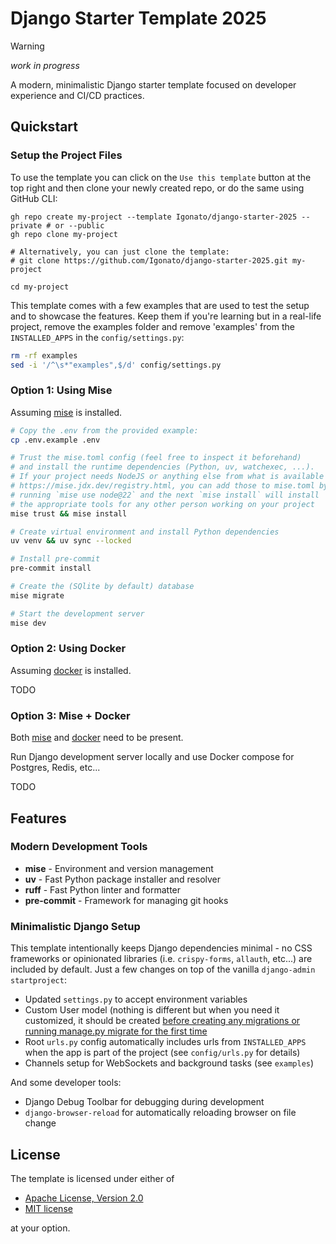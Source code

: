 # Django Starter Template 2025

> [!WARNING]
> *work in progress*

A modern, minimalistic Django starter template focused on developer experience and CI/CD practices.

## Quickstart

### Setup the Project Files

To use the template you can click on the `Use this template` button at the top right and then clone your newly created repo, or do the same using GitHub CLI:

```
gh repo create my-project --template Igonato/django-starter-2025 --private # or --public
gh repo clone my-project

# Alternatively, you can just clone the template:
# git clone https://github.com/Igonato/django-starter-2025.git my-project

cd my-project
```

This template comes with a few examples that are used to test the setup and to showcase the features. Keep them if you're learning but in a real-life project, remove the examples folder and remove 'examples' from the `INSTALLED_APPS` in the `config/settings.py`:

```bash
rm -rf examples
sed -i '/^\s*"examples",$/d' config/settings.py
```

### Option 1: Using Mise

Assuming [mise] is installed.

```bash
# Copy the .env from the provided example:
cp .env.example .env

# Trust the mise.toml config (feel free to inspect it beforehand)
# and install the runtime dependencies (Python, uv, watchexec, ...).
# If your project needs NodeJS or anything else from what is available at
# https://mise.jdx.dev/registry.html, you can add those to mise.toml by
# running `mise use node@22` and the next `mise install` will install
# the appropriate tools for any other person working on your project
mise trust && mise install

# Create virtual environment and install Python dependencies
uv venv && uv sync --locked

# Install pre-commit
pre-commit install

# Create the (SQlite by default) database
mise migrate

# Start the development server
mise dev
```

### Option 2: Using Docker

Assuming [docker] is installed.

TODO

### Option 3: Mise + Docker

Both [mise] and [docker] need to be present.

Run Django development server locally and use Docker compose for Postgres, Redis, etc...

TODO

[mise]: https://github.com/jdx/mise
[docker]: https://www.docker.com/

## Features

### Modern Development Tools
- **mise** - Environment and version management
- **uv** - Fast Python package installer and resolver
- **ruff** - Fast Python linter and formatter
- **pre-commit** - Framework for managing git hooks

### Minimalistic Django Setup
This template intentionally keeps Django dependencies minimal - no CSS frameworks or opinionated libraries (i.e. `crispy-forms`, `allauth`, etc...) are included by default. Just a few changes on top of the vanilla `django-admin startproject`:

- Updated `settings.py` to accept environment variables
- Custom User model (nothing is different but when you need it customized, it should be created [before creating any migrations or running manage.py migrate for the first time](https://docs.djangoproject.com/en/5.2/topics/auth/customizing/#substituting-a-custom-user-model)
- Root `urls.py` config automatically includes urls from `INSTALLED_APPS` when the app is part of the project (see `config/urls.py` for details)
- Channels setup for WebSockets and background tasks (see `examples`)

And some developer tools:

- Django Debug Toolbar for debugging during development
- `django-browser-reload` for automatically reloading browser on file change

<!--
TODO: Kubernetes with minikube. Describe the dns setup:
Try ingress-dns addon and if doesn't work, just add a
loopback to the hosts and use minikube tunnel:
sudo sh -c 'echo \"127.0.0.1       $PROJECT_NAME.internal\" >> /etc/hosts'


### Developer Experience
- Local development with just `mise sync && mise migrate && mise dev` using local sqlite file (no Docker or DB setup is needed, until your app needs it and when it does there is a `docker-compose.yaml` waiting for you)
- Environment-based configuration via `.env` file
- Convenient development commands via mise tasks
- Code formatting and linting enforced via pre-commit hooks and GitHub Actions
- GitHub Actions for continuous integration
- (TODO) Supports pytest tests with examples (including testing async views)
- (TODO) End-to-end tests with Playwright

### Production Readiness
- Environment-based settings configuration
- (TODO) Rich deployment config and CI/CD
- (TODO) Ansible playbook for a single-instance non-containerized VPS setup
- (TODO) Yaml configs and a guide on deploying the app to a Kubernetes cluster
- (TODO) Backups, monitoring and alerts

## Getting Started

### Prerequisites
- Git
- [mise](https://github.com/jdx/mise)

### Installation

```bash
# Clone the repository
git clone https://github.com/Igonato/django-starter-2025.git
cd django-starter-2025

# Install tools
mise trust
mise install

# Install dependencies
uv sync

# Depending on your mise config you may need to manually run
# source .venv/bin/activate  # Unix/Mac
# .venv\Scripts\activate     # Windows

# Install the pre-commit hook
pre-commit install

# Set up the devlopment environment variables
cp .env.example .env  # and edit as needed

# Run migrations
mise migrate
# (or `mise run migrate` - the `run` is optional when there are no name
# collisions with the built-in mise commands)

# Start the development server
mise dev
```

## Available Commands

- `mise sync` - Install the Python dependencies
- `mise dev` - Run the development server
- `mise test` - Run tests
- `mise format` - Format code with Ruff
- `mise check` - Lint code with Ruff
- `mise migrate` - Apply database migrations
- `mise makemigrations` - Create new migrations

## Local SSL

It's important to test your app in an environment as close to your production setup as possible, that includes TLS. Certain browser features can behave differently over https.

If you already use `mkcert` (can be installed with `mise use -g mkcert && mkcert -install`) and have its CA installed, you can use your local `mkcert`
to generate certificates by running:

```bash
mkcert \
    -cert-file devops/certs/selfsigned.crt \
    -key-file devops/certs/selfsigned.key \
    localhost 127.0.0.1
```

Otherwise the certificates will be generated for you on the first `docker compose up` and placed in `devops/certs` folder.

If you want to suppress the browser's security warning, add `rootCA.pem` (from `devops/certs` or `mkcert -CAROOT`) to trusted Authorities:

1. Open your browser settings and search for "certificates"
2. Click "Manage certificates" and go to "Authorities" tab
3. Click "Import" and select the rootCA.pem file from the certs directory
4. Check "Trust this certificate for identifying websites"
5. Click OK and restart your browser


## TODO

- [x] Add basic Docker and docker-compose configurations
- [ ] Add a dedicated container for development?
- [x] SSL support for local development?
- [ ] Set up Ansible playbooks for a VPS deployment with a GitHub Action
- [ ] Add example of DRF API setup
- [ ] Add example of Celery worker configuration
- [ ] Add example of Channels setup
- [ ] Implement a deployment guide for VPS
- [ ] Implement a deployment guide for Kubernetes
- [ ] Implement a guide for adding an SPA to the mix
- [ ] Describe files and folder structure
- [ ] Double check Django settings

## Contributing

Contributions are welcome! Please feel free to submit a Pull Request.

-->

## License

The template is licensed under either of

- [Apache License, Version 2.0](LICENSE-APACHE)
- [MIT license](LICENSE-MIT)

at your option.
